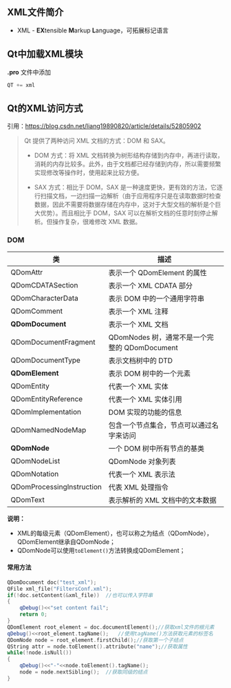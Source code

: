 ## XML文件简介

- XML - **EX**tensible **M**arkup **L**anguage，可拓展标记语言

## Qt中加载XML模块

**.pro** 文件中添加

```python
QT += xml
```

## Qt的XML访问方式
引用：https://blog.csdn.net/liang19890820/article/details/52805902
> Qt 提供了两种访问 XML 文档的方式：DOM 和 SAX。
>
> - DOM 方式：将 XML 文档转换为树形结构存储到内存中，再进行读取，消耗的内存比较多。此外，由于文档都已经存储到内存，所以需要频繁实现修改等操作时，使用起来比较方便。
>
> - SAX 方式：相比于 DOM，SAX 是一种速度更快，更有效的方法，它逐行扫描文档，一边扫描一边解析（由于应用程序只是在读取数据时检查数据，因此不需要将数据存储在内存中，这对于大型文档的解析是个巨大优势）。而且相比于 DOM，SAX 可以在解析文档的任意时刻停止解析。但操作复杂，很难修改 XML 数据。

### DOM

| 类  | 描述     |
| ---- | ---- |
|  QDomAttr    |  表示一个 QDomElement 的属性    |
| QDomCDATASection | 表示一个 XML CDATA 部分 |
| QDomCharacterData | 表示 DOM 中的一个通用字符串 |
| QDomComment | 表示一个 XML 注释 |
| **QDomDocument** | 表示一个 XML 文档 |
| QDomDocumentFragment | QDomNodes 树，通常不是一个完整的 QDomDocument |
| QDomDocumentType | 表示文档树中的 DTD |
| **QDomElement** | 表示 DOM 树中的一个元素 |
| QDomEntity | 代表一个 XML 实体 |
| QDomEntityReference | 代表一个 XML 实体引用 |
| QDomImplementation | DOM 实现的功能的信息 |
| QDomNamedNodeMap | 包含一个节点集合，节点可以通过名字来访问 |
| **QDomNode** | 一个 DOM 树中所有节点的基类 |
| QDomNodeList | QDomNode 对象列表 |
| QDomNotation | 代表一个 XML 表示法 |
| QDomProcessingInstruction | 代表 XML 处理指令 |
| QDomText | 表示解析的 XML 文档中的文本数据 |

**说明：**

- XML的每级元素（QDomElement），也可以称之为结点（QDomNode），QDomElement继承自QDomNode；
- QDomNode可以使用`toElement()`方法转换成QDomElement；

#### 常用方法

````c++
QDomDocument doc("test_xml");
QFile xml_file("FiltersConf.xml");
if(!doc.setContent(&xml_file))	//也可以传入字符串
{
	qDebug()<<"set content fail";
	return 0;
}
QDomElement root_element = doc.documentElement();//获取xml文件的根元素
qDebug()<<root_element.tagName();	//使用tagName()方法获取元素的标签名
QDomNode node = root_element.firstChild();//获取第一个子结点
QString attr = node.toElement().attribute("name");//获取属性
while(!node.isNull())
{
	qDebug()<<"-"<<node.toElement().tagName();
	node = node.nextSibling();	//获取同级的结点
}
````

